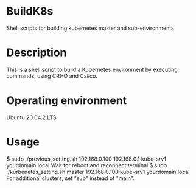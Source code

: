 # BuildK8s
Shell scripts for building kubernetes master and sub-environments  
  
# Description  
This is a shell script to build a Kubernetes environment by executing commands, using CRI-O and Calico.

# Operating environment  
Ubuntu 20.04.2 LTS  

# Usage  
$ sudo ./previous_setting.sh 192.168.0.100 192.168.0.1 kube-srv1 yourdomain.local
Wait for reboot and reconnect terminal
$ sudo ./kurbenetes_setting.sh master 192.168.0.100 kube-srv1 yourdomain.local
For additional clusters, set "sub" instead of "main".

